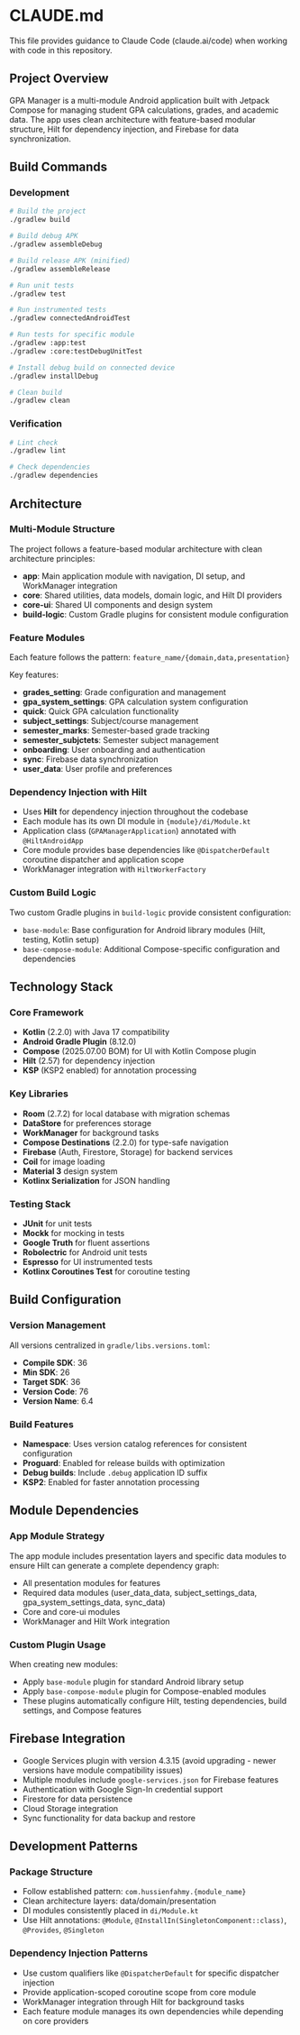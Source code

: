 # CLAUDE.md

This file provides guidance to Claude Code (claude.ai/code) when working with code in this
repository.

## Project Overview

GPA Manager is a multi-module Android application built with Jetpack Compose for managing student
GPA calculations, grades, and academic data. The app uses clean architecture with feature-based
modular structure, Hilt for dependency injection, and Firebase for data synchronization.

## Build Commands

### Development

```bash
# Build the project
./gradlew build

# Build debug APK
./gradlew assembleDebug

# Build release APK (minified)
./gradlew assembleRelease

# Run unit tests
./gradlew test

# Run instrumented tests
./gradlew connectedAndroidTest

# Run tests for specific module
./gradlew :app:test
./gradlew :core:testDebugUnitTest

# Install debug build on connected device
./gradlew installDebug

# Clean build
./gradlew clean
```

### Verification

```bash
# Lint check
./gradlew lint

# Check dependencies
./gradlew dependencies
```

## Architecture

### Multi-Module Structure

The project follows a feature-based modular architecture with clean architecture principles:

- **app**: Main application module with navigation, DI setup, and WorkManager integration
- **core**: Shared utilities, data models, domain logic, and Hilt DI providers
- **core-ui**: Shared UI components and design system
- **build-logic**: Custom Gradle plugins for consistent module configuration

### Feature Modules

Each feature follows the pattern: `feature_name/{domain,data,presentation}`

Key features:

- **grades_setting**: Grade configuration and management
- **gpa_system_settings**: GPA calculation system configuration
- **quick**: Quick GPA calculation functionality
- **subject_settings**: Subject/course management
- **semester_marks**: Semester-based grade tracking
- **semester_subjctets**: Semester subject management
- **onboarding**: User onboarding and authentication
- **sync**: Firebase data synchronization
- **user_data**: User profile and preferences

### Dependency Injection with Hilt

- Uses **Hilt** for dependency injection throughout the codebase
- Each module has its own DI module in `{module}/di/Module.kt`
- Application class (`GPAManagerApplication`) annotated with `@HiltAndroidApp`
- Core module provides base dependencies like `@DispatcherDefault` coroutine dispatcher and
  application scope
- WorkManager integration with `HiltWorkerFactory`

### Custom Build Logic

Two custom Gradle plugins in `build-logic` provide consistent configuration:

- `base-module`: Base configuration for Android library modules (Hilt, testing, Kotlin setup)
- `base-compose-module`: Additional Compose-specific configuration and dependencies

## Technology Stack

### Core Framework

- **Kotlin** (2.2.0) with Java 17 compatibility
- **Android Gradle Plugin** (8.12.0)
- **Compose** (2025.07.00 BOM) for UI with Kotlin Compose plugin
- **Hilt** (2.57) for dependency injection
- **KSP** (KSP2 enabled) for annotation processing

### Key Libraries

- **Room** (2.7.2) for local database with migration schemas
- **DataStore** for preferences storage
- **WorkManager** for background tasks
- **Compose Destinations** (2.2.0) for type-safe navigation
- **Firebase** (Auth, Firestore, Storage) for backend services
- **Coil** for image loading
- **Material 3** design system
- **Kotlinx Serialization** for JSON handling

### Testing Stack

- **JUnit** for unit tests
- **Mockk** for mocking in tests
- **Google Truth** for fluent assertions
- **Robolectric** for Android unit tests
- **Espresso** for UI instrumented tests
- **Kotlinx Coroutines Test** for coroutine testing

## Build Configuration

### Version Management

All versions centralized in `gradle/libs.versions.toml`:

- **Compile SDK**: 36
- **Min SDK**: 26
- **Target SDK**: 36
- **Version Code**: 76
- **Version Name**: 6.4

### Build Features

- **Namespace**: Uses version catalog references for consistent configuration
- **Proguard**: Enabled for release builds with optimization
- **Debug builds**: Include `.debug` application ID suffix
- **KSP2**: Enabled for faster annotation processing

## Module Dependencies

### App Module Strategy

The app module includes presentation layers and specific data modules to ensure Hilt can generate a
complete dependency graph:

- All presentation modules for features
- Required data modules (user_data_data, subject_settings_data, gpa_system_settings_data, sync_data)
- Core and core-ui modules
- WorkManager and Hilt Work integration

### Custom Plugin Usage

When creating new modules:

- Apply `base-module` plugin for standard Android library setup
- Apply `base-compose-module` plugin for Compose-enabled modules
- These plugins automatically configure Hilt, testing dependencies, build settings, and Compose
  features

## Firebase Integration

- Google Services plugin with version 4.3.15 (avoid upgrading - newer versions have module
  compatibility issues)
- Multiple modules include `google-services.json` for Firebase features
- Authentication with Google Sign-In credential support
- Firestore for data persistence
- Cloud Storage integration
- Sync functionality for data backup and restore

## Development Patterns

### Package Structure

- Follow established pattern: `com.hussienfahmy.{module_name}`
- Clean architecture layers: data/domain/presentation
- DI modules consistently placed in `di/Module.kt`
- Use Hilt annotations: `@Module`, `@InstallIn(SingletonComponent::class)`, `@Provides`,
  `@Singleton`

### Dependency Injection Patterns

- Use custom qualifiers like `@DispatcherDefault` for specific dispatcher injection
- Provide application-scoped coroutine scope from core module
- WorkManager integration through Hilt for background tasks
- Each feature module manages its own dependencies while depending on core providers